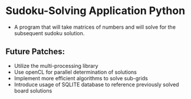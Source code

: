 # Sudoku-Solving Application Python

* A program that will take matrices of numbers and will solve for the subsequent sudoku solution. 

## Future Patches:

* Utilize the multi-processing library 
* Use openCL for parallel determination of solutions
* Implement more efficient algorithms to solve sub-grids 
* Introduce usage of SQLITE database to reference previously solved board solutions 
